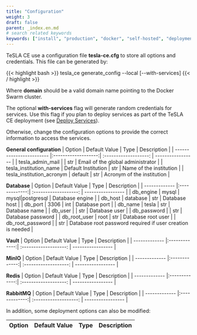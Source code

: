 ```yaml
---
title: "Configuration"
weight: 3
draft: false
parent: _index.en.md
# search related keywords
keywords: ["install", "production", "docker", "self-hosted", "deployment"]
---
```


TeSLA CE use a configuration file **tesla-ce.cfg** to store all options and credentials. 
This file can be generated by:

{{< highlight bash >}}
tesla_ce generate_config --local [--with-services] <domain>
{{< / highlight >}}

Where **domain** should be a valid domain name pointing to the Docker Swarm cluster. 

The optional **with-services** flag will generate random credentials for services. Use this flag if you plan to deploy 
services as part of the TeSLA CE deployment (see [Deploy Services](../services)). 

Otherwise, change the configuration options to provide the correct information to access the services.

**General configuration**
| Option                    | Default Value       | Type                    | Description        |
| ------------------------  |:-------------------:| :-------------------:   | -----------------  |
| tesla_admin_mail          |                     | str                     | Email of the global administrator |
| tesla_institution_name    | Default Institution | str                     | Name of the institution |
| tesla_institution_acronym | default             | str                     | Acronym of the institution |


**Database**
| Option           | Default Value | Type                    | Description        |
| -------------    |:-------------:| :-------------------:   | -----------------  |
| db_engine        | mysql         | mysql\|postgresql       | Database engine    |
| db_host          | database      | str                     | Database host      |
| db_port          | 3306          | int                     | Database port      |
| db_name          | tesla         | str                     | Database name      |
| db_user          |               | str                     | Database user      |
| db_password      |               | str                     | Database password  |
| db_root_user     | root          | str                     | Database root user |
| db_root_password |               | str                     | Database root password required if user creation is needed |

**Vault**
| Option           | Default Value | Type                    | Description        |
| -------------    |:-------------:| :-------------------:   | -----------------  |

**MinIO**
| Option           | Default Value | Type                    | Description        |
| -------------    |:-------------:| :-------------------:   | -----------------  |

**Redis**
| Option           | Default Value | Type                    | Description        |
| -------------    |:-------------:| :-------------------:   | -----------------  |

**RabbitMQ**
| Option           | Default Value | Type                    | Description        |
| -------------    |:-------------:| :-------------------:   | -----------------  |


In addition, some deployment options can also be modified:

| Option           | Default Value | Type                    | Description        |
| -------------    |:-------------:| :-------------------:   | -----------------  |



